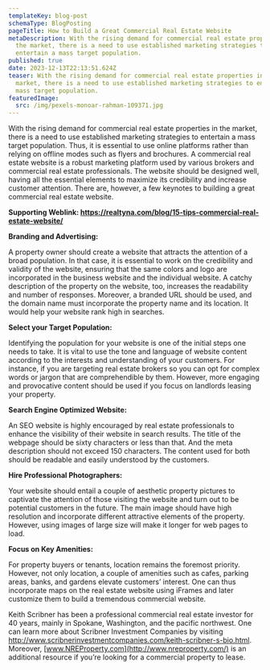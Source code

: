 ```yaml
---
templateKey: blog-post
schemaType: BlogPosting
pageTitle: How to Build a Great Commercial Real Estate Website
metaDescription: With the rising demand for commercial real estate properties in
  the market, there is a need to use established marketing strategies to
  entertain a mass target population.
published: true
date: 2023-12-13T22:13:51.624Z
teaser: With the rising demand for commercial real estate properties in the
  market, there is a need to use established marketing strategies to entertain a
  mass target population.
featuredImage:
  src: /img/pexels-monoar-rahman-109371.jpg
---
```

With the rising demand for commercial real estate properties in the market, there is a need to use established marketing strategies to entertain a mass target population. Thus, it is essential to use online platforms rather than relying on offline modes such as flyers and brochures. A commercial real estate website is a robust marketing platform used by various brokers and commercial real estate professionals. The website should be designed well, having all the essential elements to maximize its credibility and increase customer attention. There are, however, a few keynotes to building a great commercial real estate website.

**Supporting Weblink: <https://realtyna.com/blog/15-tips-commercial-real-estate-website/>**

**Branding and Advertising:**

A property owner should create a website that attracts the attention of a broad population. In that case, it is essential to work on the credibility and validity of the website, ensuring that the same colors and logo are incorporated in the business website and the individual website. A catchy description of the property on the website, too, increases the readability and number of responses. Moreover, a branded URL should be used, and the domain name must incorporate the property name and its location. It would help your website rank high in searches.



**Select your Target Population:**

Identifying the population for your website is one of the initial steps one needs to take. It is vital to use the tone and language of website content according to the interests and understanding of your customers. For instance, if you are targeting real estate brokers so you can opt for complex words or jargon that are comprehendible by them. However, more engaging and provocative content should be used if you focus on landlords leasing your property.

**Search Engine Optimized Website:**

An SEO website is highly encouraged by real estate professionals to enhance the visibility of their website in search results. The title of the webpage should be sixty characters or less than that. And the meta description should not exceed 150 characters. The content used for both should be readable and easily understood by the customers.

**Hire Professional Photographers:**

Your website should entail a couple of aesthetic property pictures to captivate the attention of those visiting the website and turn out to be potential customers in the future. The main image should have high resolution and incorporate different attractive elements of the property. However, using images of large size will make it longer for web pages to load.

**Focus on Key Amenities:**

For property buyers or tenants, location remains the foremost priority. However, not only location, a couple of amenities such as cafes, parking areas, banks, and gardens elevate customers’ interest. One can thus incorporate maps on the real estate website using iFrames and later customize them to build a tremendous commercial website.

Keith Scribner has been a professional commercial real estate investor for 40 years, mainly in Spokane, Washington, and the pacific northwest. One can learn more about Scribner Investment Companies by visiting <http://www.scribnerinvestmentcompanies.com/keith-scribner-s-bio.html>. Moreover, [www.NREProperty.com](http://www.nreproperty.com/) is an additional resource if you’re looking for a commercial property to lease.